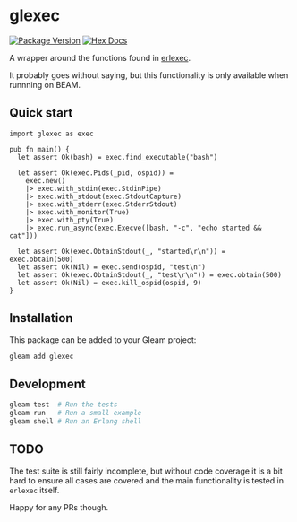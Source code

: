 # glexec

[![Package Version](https://img.shields.io/hexpm/v/glexec)](https://hex.pm/packages/glexec)
[![Hex Docs](https://img.shields.io/badge/hex-docs-ffaff3)](https://hexdocs.pm/glexec/)

A wrapper around the functions found in
[erlexec](https://hexdocs.pm/erlexec/exec.html).

It probably goes without saying, but this functionality is only available when
runnning on BEAM.

## Quick start

```gleam
import glexec as exec

pub fn main() {
  let assert Ok(bash) = exec.find_executable("bash")

  let assert Ok(exec.Pids(_pid, ospid)) =
    exec.new()
    |> exec.with_stdin(exec.StdinPipe)
    |> exec.with_stdout(exec.StdoutCapture)
    |> exec.with_stderr(exec.StderrStdout)
    |> exec.with_monitor(True)
    |> exec.with_pty(True)
    |> exec.run_async(exec.Execve([bash, "-c", "echo started && cat"]))

  let assert Ok(exec.ObtainStdout(_, "started\r\n")) = exec.obtain(500)
  let assert Ok(Nil) = exec.send(ospid, "test\n")
  let assert Ok(exec.ObtainStdout(_, "test\r\n")) = exec.obtain(500)
  let assert Ok(Nil) = exec.kill_ospid(ospid, 9)
}
```

## Installation

This package can be added to your Gleam project:

```sh
gleam add glexec
```

## Development

```sh
gleam test  # Run the tests
gleam run   # Run a small example
gleam shell # Run an Erlang shell
```

## TODO

The test suite is still fairly incomplete, but without code coverage it is a
bit hard to ensure all cases are covered and the main functionality is tested
in `erlexec` itself.

Happy for any PRs though.
